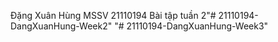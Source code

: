 Đặng Xuân Hùng MSSV 21110194
Bài tập tuần 2"# 21110194-DangXuanHung-Week2" 
"# 21110194-DangXuanHung-Week3" 

